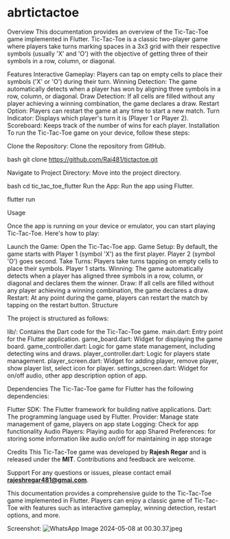 # abrtictactoe

Overview
This documentation provides an overview of the Tic-Tac-Toe game implemented in Flutter. 
Tic-Tac-Toe is a classic two-player game where players take turns marking spaces 
in a 3x3 grid with their respective symbols (usually 'X' and 'O') with the objective of 
getting three of their symbols in a row, column, or diagonal.


Features
Interactive Gameplay: Players can tap on empty cells to place their symbols ('X' or 'O') during their turn.
Winning Detection: The game automatically detects when a player has won by aligning three symbols in a row, column, or diagonal.
Draw Detection: If all cells are filled without any player achieving a winning combination, the game declares a draw.
Restart Option: Players can restart the game at any time to start a new match.
Turn Indicator: Displays which player's turn it is (Player 1 or Player 2).
Scoreboard: Keeps track of the number of wins for each player.
Installation
To run the Tic-Tac-Toe game on your device, follow these steps:

Clone the Repository: Clone the repository from GitHub.

bash
git clone https://github.com/Raj481/tictactoe.git

Navigate to Project Directory: Move into the project directory.

bash
cd tic_tac_toe_flutter
Run the App: Run the app using Flutter.

flutter run

Usage

Once the app is running on your device or emulator, you can start playing Tic-Tac-Toe. 
Here's how to play:

Launch the Game: Open the Tic-Tac-Toe app.
Game Setup: By default, the game starts with Player 1 (symbol 'X') as the first player. Player 2 (symbol 'O') goes second.
Take Turns: Players take turns tapping on empty cells to place their symbols. Player 1 starts.
Winning: The game automatically detects when a player has aligned three symbols in a row, column, or diagonal and declares them the winner.
Draw: If all cells are filled without any player achieving a winning combination, the game declares a draw.
Restart: At any point during the game, players can restart the match by tapping on the restart button.
Structure

The project is structured as follows:

lib/: Contains the Dart code for the Tic-Tac-Toe game.
main.dart: Entry point for the Flutter application.
game_board.dart: Widget for displaying the game board.
game_controller.dart: Logic for game state management, including detecting wins and draws.
player_controller.dart: Logic for players state management.
player_screen.dart: Widget for adding player, remove player, show player list, select icon for player.
settings_screen.dart: Widget for on/off audio, other app description option of app.

Dependencies
The Tic-Tac-Toe game for Flutter has the following dependencies:

Flutter SDK: The Flutter framework for building native applications.
Dart: The programming language used by Flutter.
Provider: Manage state management of game, players on app state
Logging: Check for app functionality 
Audio Players: Playing audio for app
Shared Preferences: for storing some information like audio on/off for maintaining in app storage

Credits
This Tic-Tac-Toe game was developed by **Rajesh Regar** and is released under the **MIT**.
Contributions and feedback are welcome.

Support
For any questions or issues, please contact email **rajeshregar481@gmai.com**.

This documentation provides a comprehensive guide to the Tic-Tac-Toe game implemented in Flutter.
Players can enjoy a classic game of Tic-Tac-Toe with features such as interactive gameplay, 
winning detection, restart options, and more.


Screenshot:
![WhatsApp Image 2024-05-08 at 00.30.37.jpeg](..%2F..%2F..%2FFreelance%2FTickTock%2FScreenshot%20App%2FWhatsApp%20Image%202024-05-08%20at%2000.30.37.jpeg)